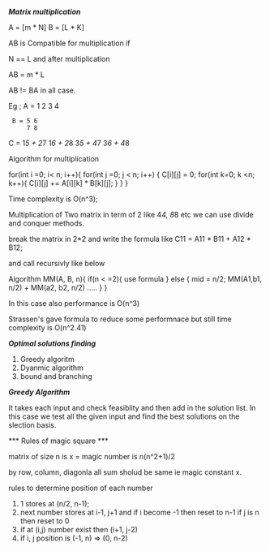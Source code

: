***Matrix multiplication***     

A = [m * N] B = [L * K]

AB is Compatible for multiplication if

N == L  and after multiplication 

AB = m * L

AB != BA in all case.

Eg ; A = 1 2
         3 4

     B = 5 6
         7 8

C = 1*5 + 2*7   1*6 + 2*8
    3*5 + 4*7   3*6 + 4*8

Algorithm for multiplication

for(int i =0; i< n; i++){
  for(int j =0; j < n; i++) {
      C[i][j] = 0;
      for(int k=0; k <n; k++){
          C[i][j] += A[i][k] * B[k][j];
      }
  }
}

Time complexity is O(n^3);

Multiplication of Two matrix in term of 2 like 4*4, 8*8 etc
we can use divide and conquer methods.

break the matrix in 2*2 and write the formula
like C11 = A11 * B11 + A12 * B12;

and call recursivly like below

Algorithm MM(A, B, n){
    if(n < =2){
        use formula 
    }
    else {
      mid = n/2;
      MM(A1,b1, n/2) + MM(a2, b2, n/2)
      .....
    }
}

In this case also performance is O(n^3)

Strassen's gave formula to reduce some performnace but still time complexity is O(n^2.41)


***Optimal solutions finding***

1. Greedy algoritm
2. Dyanmic algorithm
3. bound and branching



***Greedy Algorithm***

It takes each input and check feasiblity and then add in the solution list.
In this case we test all the given input and find the best solutions on the slection basis.


*** Rules of magic square ***

matrix of size n is x = magic number is n(n^2+1)/2

by row, column, diagonla all sum sholud be same ie magic constant x.


rules to determine position of each number 

1.  1 stores at (n/2, n-1);
2.  next number stores at i-1, j+1 and 
        if i become -1 then reset to n-1
        if j is n then reset to 0
3. if at (i,j) number exist then (i+1, j-2)
4. if i, j position is (-1, n) => (0, n-2)